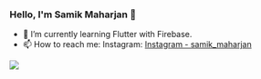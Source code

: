 ### Hello, I'm Samik Maharjan 👋

- 🌱 I’m currently learning Flutter with Firebase.
- 📫 How to reach me: Instagram: [Instagram - samik_maharjan](https://www.instagram.com/samik_maharjan/)
<!--
- 🔭 I’m currently working on ...
- 👯 I’m looking to collaborate on ...
- 🤔 I’m looking for help with ...
- 💬 Ask me about ...

- 😄 Pronouns: ...
- ⚡ Fun fact: ...
-->

<img src="https://github-readme-stats.vercel.app/api?username=samikmaharjan55&&show_icons=true&title_color=ffffff&icon_color=bb2acf&text_color=daf7dc&bg_color=191919">
